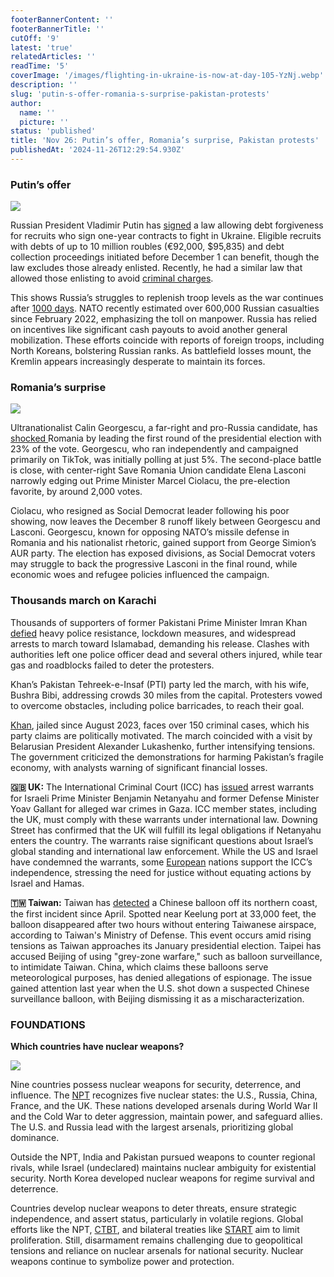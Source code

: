 ```yaml
---
footerBannerContent: ''
footerBannerTitle: ''
cutOff: '9'
latest: 'true'
relatedArticles: ''
readTime: '5'
coverImage: '/images/flighting-in-ukraine-is-now-at-day-105-YzNj.webp'
description: ''
slug: 'putin-s-offer-romania-s-surprise-pakistan-protests'
author:
  name: ''
  picture: ''
status: 'published'
title: 'Nov 26: Putin’s offer, Romania’s surprise, Pakistan protests'
publishedAt: '2024-11-26T12:29:54.930Z'
---
```


### Putin’s offer

![](/images/flighting-in-ukraine-is-now-at-day-105-QxND.jpg)

Russian President Vladimir Putin has [signed](https://www.dw.com/en/russia-offers-debt-relief-to-recruits-for-ukraine-war/a-70868761) a law allowing debt forgiveness for recruits who sign one-year contracts to fight in Ukraine. Eligible recruits with debts of up to 10 million roubles (€92,000, $95,835) and debt collection proceedings initiated before December 1 can benefit, though the law excludes those already enlisted. Recently, he had a similar law that allowed those enlisting to avoid [criminal charges](https://www.rferl.org/a/russia-law-defendants-pressure-join-military/33144788.html).

This shows Russia’s struggles to replenish troop levels as the war continues after [1000 days](https://www.aljazeera.com/news/2024/11/25/russia-ukraine-war-list-of-key-events-day-1005). NATO recently estimated over 600,000 Russian casualties since February 2022, emphasizing the toll on manpower. Russia has relied on incentives like significant cash payouts to avoid another general mobilization. These efforts coincide with reports of foreign troops, including North Koreans, bolstering Russian ranks. As battlefield losses mount, the Kremlin appears increasingly desperate to maintain its forces.

### Romania’s surprise

![](/images/romanian-election-IzMz.webp)

Ultranationalist Calin Georgescu, a far-right and pro-Russia candidate, has [shocked ](https://www.bbc.com/news/articles/c9dlw5pq967o)Romania by leading the first round of the presidential election with 23% of the vote. Georgescu, who ran independently and campaigned primarily on TikTok, was initially polling at just 5%. The second-place battle is close, with center-right Save Romania Union candidate Elena Lasconi narrowly edging out Prime Minister Marcel Ciolacu, the pre-election favorite, by around 2,000 votes.

Ciolacu, who resigned as Social Democrat leader following his poor showing, now leaves the December 8 runoff likely between Georgescu and Lasconi. Georgescu, known for opposing NATO’s missile defense in Romania and his nationalist rhetoric, gained support from George Simion’s AUR party. The election has exposed divisions, as Social Democrat voters may struggle to back the progressive Lasconi in the final round, while economic woes and refugee policies influenced the campaign.​

### Thousands march on Karachi

Thousands of supporters of former Pakistani Prime Minister Imran Khan [defied](https://apnews.com/article/pakistan-lockdown-imran-khan-rally-clashes-belarus-ec6cb96753c83be24b20cd32588ead71) heavy police resistance, lockdown measures, and widespread arrests to march toward Islamabad, demanding his release. Clashes with authorities left one police officer dead and several others injured, while tear gas and roadblocks failed to deter the protesters.

Khan’s Pakistan Tehreek-e-Insaf (PTI) party led the march, with his wife, Bushra Bibi, addressing crowds 30 miles from the capital. Protesters vowed to overcome obstacles, including police barricades, to reach their goal.

[Khan](https://www.bbc.com/news/world-asia-india-19844270), jailed since August 2023, faces over 150 criminal cases, which his party claims are politically motivated. The march coincided with a visit by Belarusian President Alexander Lukashenko, further intensifying tensions. The government criticized the demonstrations for harming Pakistan’s fragile economy, with analysts warning of significant financial losses.

**🇬🇧 UK:** The International Criminal Court (ICC) has [issued](https://www.bbc.com/news/articles/cjr4gvydxeno) arrest warrants for Israeli Prime Minister Benjamin Netanyahu and former Defense Minister Yoav Gallant for alleged war crimes in Gaza. ICC member states, including the UK, must comply with these warrants under international law. Downing Street has confirmed that the UK will fulfill its legal obligations if Netanyahu enters the country. The warrants raise significant questions about Israel’s global standing and international law enforcement. While the US and Israel have condemned the warrants, some [European](https://www.politico.eu/article/benjamin-netanyahu-arrest-warrant-war-crimes-gaza-travel-arrest-europe/) nations support the ICC’s independence, stressing the need for justice without equating actions by Israel and Hamas.

**🇹🇼 Taiwan:** Taiwan has [detected](https://www.reuters.com/world/asia-pacific/taiwan-reports-chinese-balloon-first-time-six-months-2024-11-25/) a Chinese balloon off its northern coast, the first incident since April. Spotted near Keelung port at 33,000 feet, the balloon disappeared after two hours without entering Taiwanese airspace, according to Taiwan's Ministry of Defense. This event occurs amid rising tensions as Taiwan approaches its January presidential election. Taipei has accused Beijing of using "grey-zone warfare," such as balloon surveillance, to intimidate Taiwan. China, which claims these balloons serve meteorological purposes, has denied allegations of espionage. The issue gained attention last year when the U.S. shot down a suspected Chinese surveillance balloon, with Beijing dismissing it as a mischaracterization.

### FOUNDATIONS

**Which countries have nuclear weapons?** 

![](/images/countries-that-have-nuclear-weapons-Q0NT.webp)

Nine countries possess nuclear weapons for security, deterrence, and influence. The [NPT](https://disarmament.unoda.org/wmd/nuclear/npt/) recognizes five nuclear states: the U.S., Russia, China, France, and the UK. These nations developed arsenals during World War II and the Cold War to deter aggression, maintain power, and safeguard allies. The U.S. and Russia lead with the largest arsenals, prioritizing global dominance.

Outside the NPT, India and Pakistan pursued weapons to counter regional rivals, while Israel (undeclared) maintains nuclear ambiguity for existential security. North Korea developed nuclear weapons for regime survival and deterrence.

Countries develop nuclear weapons to deter threats, ensure strategic independence, and assert status, particularly in volatile regions. Global efforts like the NPT, [CTBT](https://www.ctbto.org/our-mission/the-treaty), and bilateral treaties like [START](https://www.britannica.com/event/Strategic-Arms-Reduction-Talks) aim to limit proliferation. Still, disarmament remains challenging due to geopolitical tensions and reliance on nuclear arsenals for national security. Nuclear weapons continue to symbolize power and protection.​